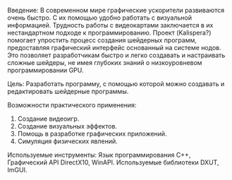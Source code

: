 Введение:
В современном мире графические ускорители развиваются очень быстро. 
С их помощью удобно работать с визуальной информацией. 
Трудность работы с видеокартами заключается в их нестандартном подходе к программированию. 
Проект (Kalispera?) помогает упростить процесс создания шейдерных программ, 
предоставляя графический интерфейс основанный на системе нодов. 
Это позволяет разработчикам быстро и легко создавать и настраивать сложные шейдеры, 
не имея глубоких знаний о низкоуровневом программировании GPU.

Цель:
Разработать программу, с помощью которой можно создавать и редактировать шейдерные программы.

Возможности практического применения:
1. Создание видеоигр.
2. Создание визуальных эффектов.
3. Помощь в разработке графических приложений.
4. Симуляция физических явлений.

Используемые инструменты:
    Язык программирования С++,
    Графический API DirectX10, WinAPI.
    Используемые библиотеки DXUT, ImGUI.
